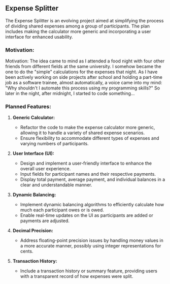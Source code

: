 ## Expense Splitter

The Expense Splitter is an evolving project aimed at simplifying the process of dividing shared expenses among a group of participants. The plan includes making the calculator more generic and incorporating a user interface for enhanced usability.

### Motivation:
Motivation:
The idea came to mind as I attended a food night with four other friends from different fields at the same university. I somehow became the one to do the "simple" calculations for the expenses that night. As I have been actively working on side projects after school and holding a part-time job as a software trainee, almost automatically, a voice came into my mind: "Why shouldn't I automate this process using my programming skills?" So later in the night, after midnight, I started to code something...


### Planned Features:

1. **Generic Calculator:**
   - Refactor the code to make the expense calculator more generic, allowing it to handle a variety of shared expense scenarios.
   - Ensure flexibility to accommodate different types of expenses and varying numbers of participants.

2. **User Interface (UI):**
   - Design and implement a user-friendly interface to enhance the overall user experience.
   - Input fields for participant names and their respective payments.
   - Display total payment, average payment, and individual balances in a clear and understandable manner.

3. **Dynamic Balancing:**
   - Implement dynamic balancing algorithms to efficiently calculate how much each participant owes or is owed.
   - Enable real-time updates on the UI as participants are added or payments are adjusted.

4. **Decimal Precision:**
   - Address floating-point precision issues by handling money values in a more accurate manner, possibly using integer representations for cents.

5. **Transaction History:**
   - Include a transaction history or summary feature, providing users with a transparent record of how expenses were split.


